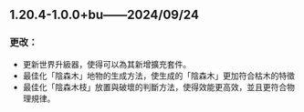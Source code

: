 ## 1.20.4-1.0.0+bu——2024/09/24

### 更改：

- 更新世界升級器，使得可以為其新增擴充套件。
- 最佳化「陰森木」地物的生成方法，使生成的「陰森木」更加符合枯木的特徵
- 最佳化「陰森木枝」放置與破壞的判斷方法，使得效能更高效，並且更符合物理規律。